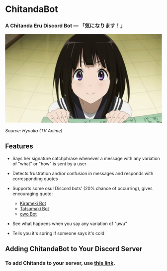 # ChitandaBot
### A Chitanda Eru Discord Bot — 「気になります！」

![Chitanda](https://raw.githubusercontent.com/VeganL/ChitandaBot/master/img/chitanda.jpg)

*Source: Hyouka (TV Anime)*

## Features
 - Says her signature catchphrase whenever a message with any variation of "what" or "how" is sent by a user
 
 - Detects frustration and/or confusion in messages and responds with corresponding quotes
 
 - Supports some osu! Discord bots' (20% chance of occurring), gives encouraging quote:
   - [Kirameki Bot](https://kirameki.one/)
   - [Tatsumaki Bot](https://tatsu.gg/)
   - [owo Bot](https://github.com/AznStevy/owo)
 - See what happens when you say any variation of "uwu"

 - Tells you it's spring if someone says it's cold

## Adding ChitandaBot to Your Discord Server
### To add Chitanda to your server, use [this link](https://discordapp.com/api/oauth2/authorize?client_id=691787045881905182&permissions=134220800&scope=bot).

